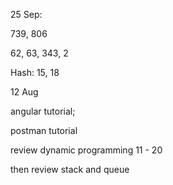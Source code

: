 25 Sep:

739, 806

62, 63, 343, 2

Hash: 15, 18







12 Aug

angular tutorial; 

postman tutorial

review dynamic programming 11 - 20 

then review stack and queue





